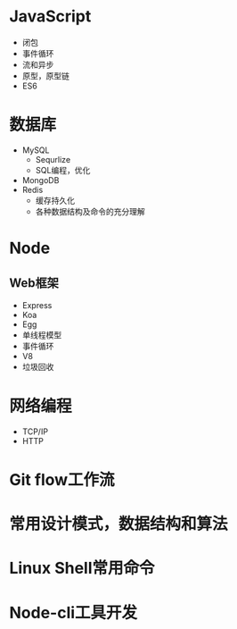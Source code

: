 
# JavaScript
- 闭包
- 事件循环
- 流和异步
- 原型，原型链
- ES6

# 数据库
-  MySQL
   - Sequrlize
   - SQL编程，优化 
-  MongoDB
-  Redis
   - 缓存持久化
   - 各种数据结构及命令的充分理解


# Node
## Web框架
- Express
- Koa
- Egg
- 单线程模型
- 事件循环
- V8
- 垃圾回收


# 网络编程
- TCP/IP
- HTTP
  
# Git flow工作流

# 常用设计模式，数据结构和算法

# Linux Shell常用命令

# Node-cli工具开发

